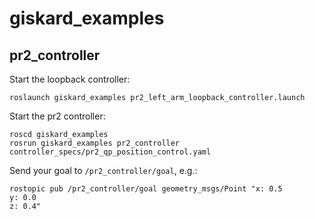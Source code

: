 # giskard_examples

## pr2_controller

Start the loopback controller:
```
roslaunch giskard_examples pr2_left_arm_loopback_controller.launch
```

Start the pr2 controller:
```
roscd giskard_examples
rosrun giskard_examples pr2_controller controller_specs/pr2_qp_position_control.yaml
```

Send your goal to `/pr2_controller/goal`, e.g.:
```
rostopic pub /pr2_controller/goal geometry_msgs/Point "x: 0.5                     
y: 0.0            
z: 0.4"
```
